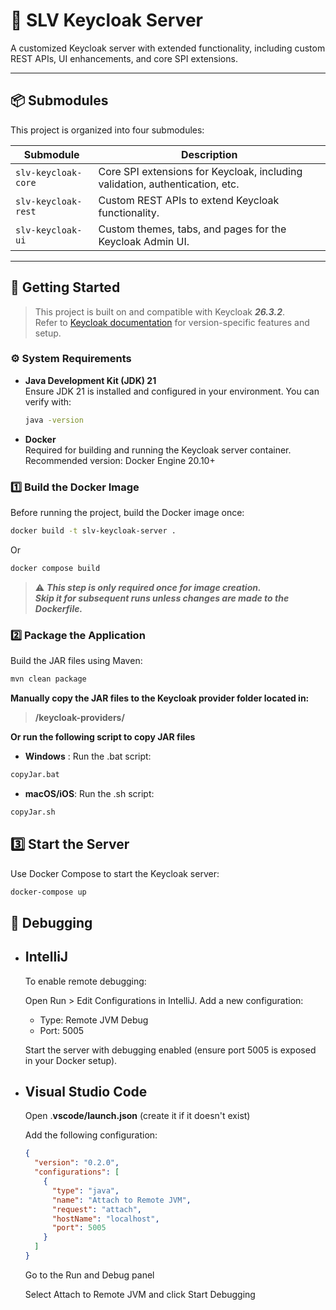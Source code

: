 # 🔐 SLV Keycloak Server

A customized Keycloak server with extended functionality, including custom REST APIs, UI enhancements, and core SPI extensions.

---

## 📦 Submodules

This project is organized into four submodules:

| Submodule            | Description                                                                 |
|----------------------|-----------------------------------------------------------------------------|
| `slv-keycloak-core`  | Core SPI extensions for Keycloak, including validation, authentication, etc. |
| `slv-keycloak-rest`  | Custom REST APIs to extend Keycloak functionality.                          |
| `slv-keycloak-ui`    | Custom themes, tabs, and pages for the Keycloak Admin UI.                   |

---

## 🚀 Getting Started
>This project is built on and compatible with Keycloak _**26.3.2**_.  
Refer to [Keycloak documentation](https://www.keycloak.org/docs/latest/) for version-specific features and setup.
### ⚙️ System Requirements

- **Java Development Kit (JDK) 21**  
  Ensure JDK 21 is installed and configured in your environment. You can verify with:
  ```bash
  java -version
  ```

- **Docker**  
  Required for building and running the Keycloak server container. Recommended version: Docker Engine 20.10+


### 1️⃣ Build the Docker Image

Before running the project, build the Docker image once:

```bash
docker build -t slv-keycloak-server .
```
Or
```bash
docker compose build
```
> ⚠️ ***__This step is only required once for image creation.__***  
> ***__Skip it for subsequent runs unless changes are made to the Dockerfile.__***

### 2️⃣ Package the Application

Build the JAR files using Maven:

```bash
mvn clean package
```
**Manually copy the JAR files to the Keycloak provider folder located in:**
> **/keycloak-providers/**

**Or run the following script to copy JAR files**

* __Windows__ : Run the .bat script:
```bash
copyJar.bat
```
* __macOS/iOS__: Run the .sh script:
```bash
copyJar.sh
```

## 3️⃣ Start the Server
Use Docker Compose to start the Keycloak server:
```bash
docker-compose up
```

## 🐞 Debugging

- ## **IntelliJ**
  
    To enable remote debugging:

    Open Run > Edit Configurations in IntelliJ.
  Add a new configuration:
    - Type: Remote JVM Debug
    - Port: 5005
  
    Start the server with debugging enabled (ensure port 5005 is exposed in your Docker setup).
- ## **Visual Studio Code**
  Open .**vscode/launch.json** (create it if it doesn't exist)

  Add the following configuration:
  ```json
  {
    "version": "0.2.0",
    "configurations": [
      {
        "type": "java",
        "name": "Attach to Remote JVM",
        "request": "attach",
        "hostName": "localhost",
        "port": 5005
      }
    ]
  }
  ```
  
  Go to the Run and Debug panel

  Select Attach to Remote JVM and click Start Debugging
